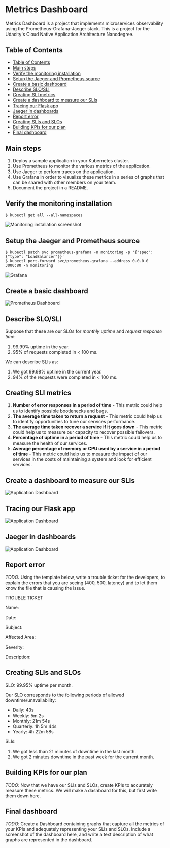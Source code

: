 # Metrics Dashboard

Metrics Dashboard is a project that implements microservices observability using the Prometheus-Grafana-Jaeger stack. This is a project for the Udacity's Cloud Native Application Architecture Nanodegree.

## Table of Contents

+ [Table of Contents](#table-of-contents)
+ [Main steps](#main-steps)
+ [Verify the monitoring installation](#verify-the-monitoring-installation)
+ [Setup the Jaeger and Prometheus source](#setup-the-jaeger-and-prometheus-source)
+ [Create a basic dashboard](#create-a-basic-dashboard)
+ [Describe SLO/SLI](#describe-slosli)
+ [Creating SLI metrics](#creating-sli-metrics)
+ [Create a dashboard to measure our SLIs](#create-a-dashboard-to-measure-our-slis)
+ [Tracing our Flask app](#tracing-our-flask-app)
+ [Jaeger in dashboards](#jaeger-in-dashboards)
+ [Report error](#report-error)
+ [Creating SLIs and SLOs](#creating-slis-and-slos)
+ [Building KPIs for our plan](#building-kpis-for-our-plan)
+ [Final dashboard](#final-dashboard)

## Main steps

1. Deploy a sample application in your Kubernetes cluster.
2. Use Prometheus to monitor the various metrics of the application.
3. Use Jaeger to perform traces on the application.
4. Use Grafana in order to visualize these metrics in a series of graphs that can be shared with other members on your team.
5. Document the project in a README.

## Verify the monitoring installation

```shell
$ kubectl get all --all-namespaces
```
![Monitoring installation screenshot](./answer-img/monitoringInstallation.png)

## Setup the Jaeger and Prometheus source

```shell
$ kubectl patch svc prometheus-grafana -n monitoring -p '{"spec": {"type": "LoadBalancer"}}'
$ kubectl port-forward svc/prometheus-grafana --address 0.0.0.0 3000:80 -n monitoring
```
![Grafana](./answer-img/grafanaExposed.png)

## Create a basic dashboard

![Prometheus Dashboard](./answer-img/basicDashboard.png)

## Describe SLO/SLI

Suppose that these are our SLOs for *monthly uptime* and *request response time*:
1. 99.99% uptime in the year.
2. 95% of requests completed in < 100 ms.

We can describe SLIs as:
1. We got 99.98% uptime in the current year.
2. 94% of the requests were completed in < 100 ms.

## Creating SLI metrics

1. **Number of error responses in a period of time** - This metric could help us to identify possible bootlenecks and bugs.
2. **The average time taken to return a request** - This metric could help us to identify opportunities to tune our services performance.
3. **The average time taken recover a service if it goes down** - This metric could help us to measure our capacity to recover possible failovers.
4. **Percentage of uptime in a period of time** - This metric could help us to measure the health of our services.
5. **Average percentage of memory or CPU used by a service in a period of time** - This metric could help us to measure the impact of our services in the costs of maintaining a system and look for efficient services.

## Create a dashboard to measure our SLIs

![Application Dashboard](./answer-img/applicationDashboard.png)

## Tracing our Flask app

![Application Dashboard](./answer-img/jaegerUI.png)

## Jaeger in dashboards

![Application Dashboard](./answer-img/tracingPanel.png)

## Report error
*TODO:* Using the template below, write a trouble ticket for the developers, to explain the errors that you are seeing (400, 500, latency) and to let them know the file that is causing the issue.

TROUBLE TICKET

Name: 

Date:

Subject:

Affected Area:

Severity:

Description:


## Creating SLIs and SLOs

SLO: 99.95% uptime per month.

Our SLO corresponds to the following periods of allowed downtime/unavailability:
* Daily: 43s
* Weekly: 5m 2s
* Monthly: 21m 54s
* Quarterly: 1h 5m 44s
* Yearly: 4h 22m 58s

SLIs:
1. We got less than 21 minutes of downtime in the last month.
2. We got 2 minutes downtime in the past week for the current month.

## Building KPIs for our plan
*TODO*: Now that we have our SLIs and SLOs, create KPIs to accurately measure these metrics. We will make a dashboard for this, but first write them down here.

## Final dashboard
*TODO*: Create a Dashboard containing graphs that capture all the metrics of your KPIs and adequately representing your SLIs and SLOs. Include a screenshot of the dashboard here, and write a text description of what graphs are represented in the dashboard.  
